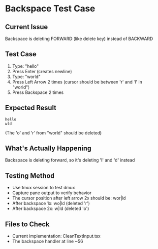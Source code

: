 # Backspace Test Case

## Current Issue
Backspace is deleting FORWARD (like delete key) instead of BACKWARD

## Test Case
1. Type: "hello" 
2. Press Enter (creates newline)
3. Type: "world"
4. Press Left Arrow 2 times (cursor should be between 'r' and 'l' in "world")
5. Press Backspace 2 times

## Expected Result
```
hello
wld
```
(The 'o' and 'r' from "world" should be deleted)

## What's Actually Happening
Backspace is deleting forward, so it's deleting 'l' and 'd' instead

## Testing Method
- Use tmux session to test dmux
- Capture pane output to verify behavior
- The cursor position after left arrow 2x should be: wor|ld
- After backspace 1x: wo|ld (deleted 'r')
- After backspace 2x: w|ld (deleted 'o')

## Files to Check
- Current implementation: CleanTextInput.tsx
- The backspace handler at line ~56